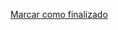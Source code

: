 <a onclick="test()" href="http://147.182.201.108:8080/finish/privileges-owner" target="_parent" class="btn primary-btn">Marcar como finalizado</a>
